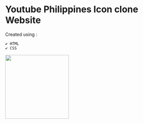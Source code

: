 
# Youtube Philippines Icon clone Website 
 Created using : 
  
```
✔ HTML
✔ CSS
```
 



<img src="https://github.com/obstaclenewBuffered/Youtube-Clone/assets/114133634/337e7f65-9cd4-4a13-beb9-bb2c90196cf2"  height=200> 


